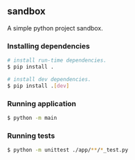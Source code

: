 ## sandbox
A simple python project sandbox.


### Installing dependencies
```bash
# install run-time dependencies.
$ pip install .

# install dev dependencies.
$ pip install .[dev]
```


### Running application
```bash
$ python -m main  
```


### Running tests
```bash
$ python -m unittest ./app/**/*_test.py
```
